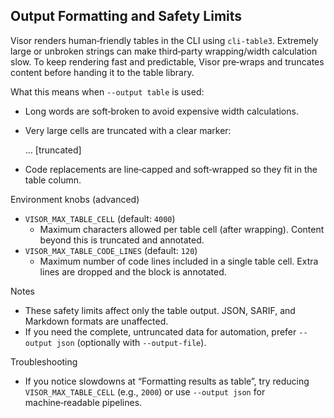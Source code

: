 ## Output Formatting and Safety Limits

Visor renders human‑friendly tables in the CLI using `cli-table3`. Extremely large or unbroken strings can make third‑party wrapping/width calculation slow. To keep rendering fast and predictable, Visor pre‑wraps and truncates content before handing it to the table library.

What this means when `--output table` is used:

- Long words are soft‑broken to avoid expensive width calculations.
- Very large cells are truncated with a clear marker:
  
  … [truncated]

- Code replacements are line‑capped and soft‑wrapped so they fit in the table column.

Environment knobs (advanced)

- `VISOR_MAX_TABLE_CELL` (default: `4000`)
  - Maximum characters allowed per table cell (after wrapping). Content beyond this is truncated and annotated.
- `VISOR_MAX_TABLE_CODE_LINES` (default: `120`)
  - Maximum number of code lines included in a single table cell. Extra lines are dropped and the block is annotated.

Notes

- These safety limits affect only the table output. JSON, SARIF, and Markdown formats are unaffected.
- If you need the complete, untruncated data for automation, prefer `--output json` (optionally with `--output-file`).

Troubleshooting

- If you notice slowdowns at “Formatting results as table”, try reducing `VISOR_MAX_TABLE_CELL` (e.g., `2000`) or use `--output json` for machine‑readable pipelines.

